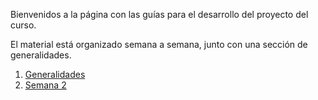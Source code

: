 Bienvenidos a la página con las guías para el desarrollo del proyecto del curso.

El material está organizado semana a semana, junto con una sección de generalidades.

1. [Generalidades](https://ticsw.github.io/mt1_practicas_guias_proyecto/generalidades)
2. [Semana 2](https://ticsw.github.io/mt1_practicas_guias_proyecto/semanas/semana2/semana2)


